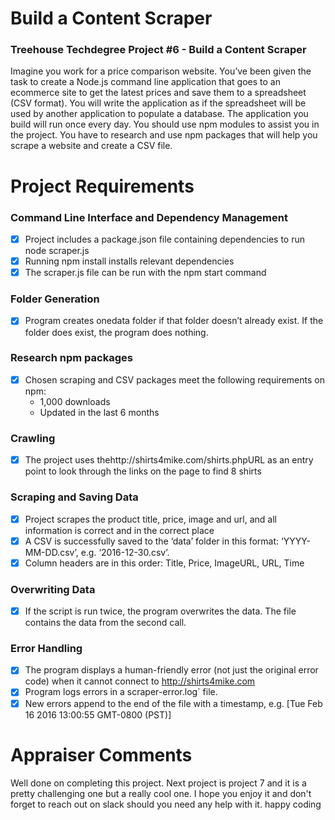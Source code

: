 # Build a Content Scraper
### Treehouse Techdegree Project #6 - Build a Content Scraper

Imagine you work for a price comparison website. You’ve been given the task to create a Node.js command line application that goes to an ecommerce site to get the latest prices and save them to a spreadsheet (CSV format). You will write the application as if the spreadsheet will be used by another application to populate a database. The application you build will run once every day. You should use npm modules to assist you in the project. You have to research and use npm packages that will help you scrape a website and create a CSV file.

# Project Requirements

### Command Line Interface and Dependency Management
- [x] Project includes a package.json file containing dependencies to run node scraper.js
- [x] Running npm install installs relevant dependencies
- [x] The scraper.js file can be run with the npm start command
### Folder Generation
- [x] Program creates onedata folder if that folder doesn’t already exist. If the folder does exist, the program does nothing.
### Research npm packages
- [x] Chosen scraping and CSV packages meet the following requirements on npm:
  *	1,000 downloads
  *	Updated in the last 6 months
### Crawling
- [x] The project uses thehttp://shirts4mike.com/shirts.phpURL as an entry point to look through the links on the page to find 8 shirts
### Scraping and Saving Data
- [x] Project scrapes the product title, price, image and url, and all information is correct and in the correct place
- [x] A CSV is successfully saved to the ‘data’ folder in this format: ‘YYYY-MM-DD.csv’, e.g. ‘2016-12-30.csv’.
- [x] Column headers are in this order: Title, Price, ImageURL, URL, Time
### Overwriting Data
- [x] If the script is run twice, the program overwrites the data. The file contains the data from the second call.
### Error Handling
- [x] The program displays a human-friendly error (not just the original error code) when it cannot connect to http://shirts4mike.com
- [x] Program logs errors in a scraper-error.log` file.
- [x] New errors append to the end of the file with a timestamp, e.g. [Tue Feb 16 2016 13:00:55 GMT-0800 (PST)] <error message>

# Appraiser Comments
Well done on completing this project. Next project is project 7 and it is a pretty challenging one but a really cool one. I hope you enjoy it and don't forget to reach out on slack should you need any help with it. happy coding
